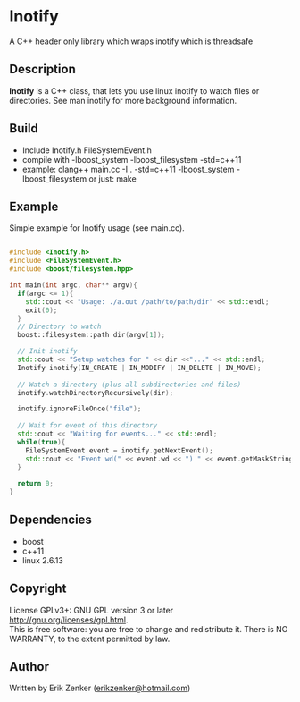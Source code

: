 Inotify 
=======
A C++ header only library which wraps inotify which is threadsafe

## Description ##
 __Inotify__ is a C++ class, that lets you use linux inotify to watch files or directories.
See man inotify for more background information.

## Build ##
   + Include Inotify.h FileSystemEvent.h
   + compile with -lboost_system -lboost_filesystem -std=c++11
   + example: clang++ main.cc -I . -std=c++11 -lboost_system -lboost_filesystem
     or just: make

## Example ##
Simple example for Inotify usage (see main.cc).
```c++

#include <Inotify.h>
#include <FileSystemEvent.h>
#include <boost/filesystem.hpp>

int main(int argc, char** argv){
  if(argc <= 1){
    std::cout << "Usage: ./a.out /path/to/path/dir" << std::endl;
    exit(0);
  }
  // Directory to watch
  boost::filesystem::path dir(argv[1]);

  // Init inotify
  std::cout << "Setup watches for " << dir <<"..." << std::endl;
  Inotify inotify(IN_CREATE | IN_MODIFY | IN_DELETE | IN_MOVE);
  
  // Watch a directory (plus all subdirectories and files)
  inotify.watchDirectoryRecursively(dir);

  inotify.ignoreFileOnce("file");
  
  // Wait for event of this directory
  std::cout << "Waiting for events..." << std::endl;
  while(true){
    FileSystemEvent event = inotify.getNextEvent();
    std::cout << "Event wd(" << event.wd << ") " << event.getMaskString() << "for " << event.path << " was triggered!" << std::endl;
  }
  
  return 0;
}


```
   
## Dependencies ##
 + boost
 + c++11
 + linux 2.6.13

## Copyright
License GPLv3+: GNU GPL version 3 or later <http://gnu.org/licenses/gpl.html>.  
This is free software: you are free to change and redistribute it.  There is NO WARRANTY, to the extent permitted by law.

## Author ##
Written by Erik Zenker (erikzenker@hotmail.com)
